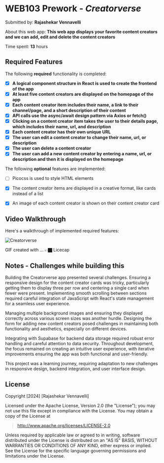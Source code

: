 
# WEB103 Prework - *Creatorverse*

Submitted by: **Rajashekar Vennavelli**

About this web app: **This web app displays your favorite content creators and we can add, edit and delete the content creators**

Time spent: **13** hours

## Required Features

The following **required** functionality is completed:

<!-- 👉🏿👉🏿👉🏿 Make sure to check off completed functionality below -->
- [X] **A logical component structure in React is used to create the frontend of the app**
- [X] **At least five content creators are displayed on the homepage of the app**
- [X] **Each content creator item includes their name, a link to their channel/page, and a short description of their content**
- [X] **API calls use the async/await design pattern via Axios or fetch()**
- [X] **Clicking on a content creator item takes the user to their details page, which includes their name, url, and description**
- [X] **Each content creator has their own unique URL**
- [X] **The user can edit a content creator to change their name, url, or description**
- [X] **The user can delete a content creator**
- [X] **The user can add a new content creator by entering a name, url, or description and then it is displayed on the homepage**

The following **optional** features are implemented:

- [ ] Picocss is used to style HTML elements
- [X] The content creator items are displayed in a creative format, like cards instead of a list
- [X] An image of each content creator is shown on their content creator card



## Video Walkthrough

Here's a walkthrough of implemented required features:

![Creatorverse](https://github.com/user-attachments/assets/1615f1b8-d7f8-46df-83c1-abc1b06ffe93)



GIF created with ...  👉🏿 Licecap


## Notes - Challenges while building this
Building the Creatorverse app presented several challenges. Ensuring a responsive design for the content creator cards was tricky, particularly getting them to display three per row and centering a single card when fewer were present. Implementing smooth scrolling between sections required careful integration of JavaScript with React's state management for a seamless user experience.

Managing multiple background images and ensuring they displayed correctly across various screen sizes was another hurdle. Designing the form for adding new content creators posed challenges in maintaining both functionality and aesthetics, especially on different devices.

Integrating with Supabase for backend data storage required robust error handling and careful attention to data security. Throughout development, the focus remained on creating an intuitive user experience, with iterative improvements ensuring the app was both functional and user-friendly.

This project was a learning journey, requiring adaptation to new challenges in responsive design, backend integration, and user interface design.


## License

Copyright [2024] [Rajashekar Vennavelli]

Licensed under the Apache License, Version 2.0 (the "License"); you may not use this file except in compliance with the License. You may obtain a copy of the License at

> http://www.apache.org/licenses/LICENSE-2.0

Unless required by applicable law or agreed to in writing, software distributed under the License is distributed on an "AS IS" BASIS, WITHOUT WARRANTIES OR CONDITIONS OF ANY KIND, either express or implied. See the License for the specific language governing permissions and limitations under the License.
